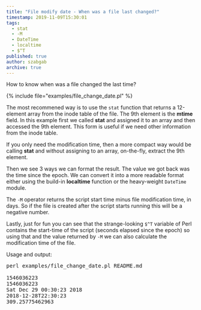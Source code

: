 ```yaml
---
title: "File modify date - When was a file last changed?"
timestamp: 2019-11-09T15:30:01
tags:
  - stat
  - -M
  - DateTime
  - localtime
  - $^T
published: true
author: szabgab
archive: true
---
```



How to know when was a file changed the last time?


{% include file="examples/file_change_date.pl" %}

The most recommened way is to use the `stat` function that returns a 12-element array from the inode table of the
file.
The 9th element is the **mtime** field.
In this example first we called **stat** and assigned it to an array and then accessed the 9th
element. This form is useful if we need other information from the inode table.

If you only need the modification time, then a more compact way would be calling **stat** and without assigning to an
array, on-the-fly, extract the 9th element.

Then we see 3 ways we can format the result. The value we got back was the time since the epoch.
We can convert it into a more readable format either using the build-in **localtime** function
or the heavy-weight `DateTime` module.

The `-M` operator returns the script start time minus file modification time, in days.
So if the file is created after the script starts running this will be a negative number.

Lastly, just for fun you can see that the strange-looking `$^T` variable of Perl contains the start-time
of the script (seconds elapsed since the epoch) so using that and the value returned by `-M` we can also calculate the
modification time of the file.



Usage and output:

<pre>
perl examples/file_change_date.pl README.md

1546036223
1546036223
Sat Dec 29 00:30:23 2018
2018-12-28T22:30:23
309.25775462963
</pre>
